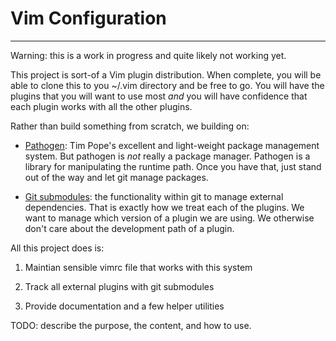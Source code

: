 # Vim Configuration
---

Warning: this is a work in progress and quite likely not working yet.

This project is sort-of a Vim plugin distribution.  When complete, you will be
able to clone this to you ~/.vim directory and be free to go.  You will have
the plugins that you will want to use most *and* you will have confidence that
each plugin works with all the other plugins.

Rather than build something from scratch, we building on:

  * [Pathogen](https://github.com/tpope/vim-pathogen): Tim Pope's excellent
      and light-weight package management system.  But pathogen is *not*
      really a package manager. Pathogen is a library for manipulating the
      runtime path. Once you have that, just stand out of the way and let git
      manage packages.

  * [Git submodules](https://git-scm.com/docs/git-submodule): the
      functionality within git to manage external dependencies.  That is
      exactly how we treat each of the plugins.  We want to manage which
      version of a plugin we are using. We otherwise don't care about the
      development path of a plugin.

All this project does is:

  1. Maintian sensible vimrc file that works with this system

  2. Track all external plugins with git submodules

  3. Provide documentation and a few helper utilities

TODO: describe the purpose, the content, and how to use.
